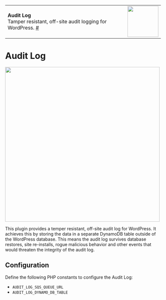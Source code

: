 <table width="100%">
	<tr>
		<td align="left" width="70">
			<strong>Audit Log</strong><br />
			Tamper resistant, off-site audit logging for WordPress. <a href="https://hmn.slack.com/messages/">#</a>
		</td>
		<td rowspan="2" width="20%">
			<img src="https://hmn.md/content/themes/hmnmd/assets/images/hm-logo.svg" width="100" />
		</td>
	</tr>
</table>

# Audit Log

<img src="https://joehoyle-captured.s3.amazonaws.com/fzmPltf0.png" width="500" />

This plugin provides a temper resistant, off-site audit log for WordPress. It achieves this by storing the data in a separate DynamoDB table outside of the WordPress database. This means the audit log survives database restores, site re-installs, rogue malicious behavior and other events that would threaten the integrity of the audit log.

## Configuration

Define the following PHP constants to configure the Audit Log:

- `AUDIT_LOG_SQS_QUEUE_URL`
- `AUDIT_LOG_DYNAMO_DB_TABLE`
